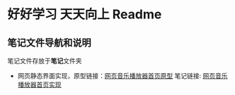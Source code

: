 # 好好学习 天天向上 Readme

## 笔记文件导航和说明

笔记文件存放于**笔记**文件夹

- 网页静态界面实现，原型链接：[网页音乐播放器首页原型](https://mastergo.com/goto/sZMZ1ek8?page_id=:08400&file=101658251029480) 笔记链接:  [网页音乐播放器首页实现](./笔记/网页音乐播放器思维导图.pdf)
